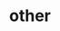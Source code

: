 ---
layout: page
title: other
nav: true
nav_order: 6
dropdown: true
children: 
    - title: Alexandrova Lab
      permalink: http://www.chem.ucla.edu/~ana/members.html
    - title: divider
    - title: ChemRxiv preprints
      permalink: https://chemrxiv.org/engage/chemrxiv/search-dashboard?authors=Zisheng%20Zhang
    - title: divider
    - title: projects
      permalink: /projects/
---